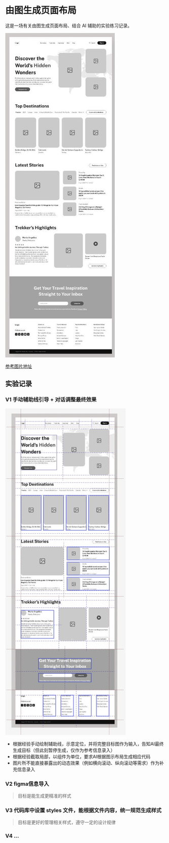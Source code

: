 # 由图生成页面布局

这是一场有关由图生成页面布局、结合 AI 辅助的实验练习记录。

!['网图参考'](./public/readme/website-layout.jpg)

[参考图片地址](https://www.pinterest.com/pin/125045327150378894/)
## 实验记录

### V1 手动辅助线引导 + 对话调整最终效果

!['辅助线引导'](./public/readme/layout-with-auxiliary-line.jpg)

- 根据经验手动绘制辅助线，示意定位，并将完整目标图作为输入，告知AI最终生成目标（但此刻暂停生成，仅作为参考信息录入）
- 根据经验截取局部，以组件为单位，要求AI根据图示布局生成相应代码
- 图片所不能直接暴露出的动态效果（例如横向滚动、纵向滚动等需求）作为补充信息录入

### V2 figma信息导入

> 目标是能生成更精准的样式

### V3 代码库中设置 styles 文件，能根据文件内容，统一规范生成样式

> 目标是更好的管理相关样式，遵守一定的设计规律

### V4 ...